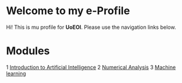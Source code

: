 # Welcome to my e-Profile

Hi! This is mu profile for **UoEOI**. Please use the navigation links below.

# Modules

1 [Introduction to Artificial Intelligence](intro_to_ai)
2 [Numerical Analysis](numerical_menthod)
3 [Machine learning](machine_learning)
